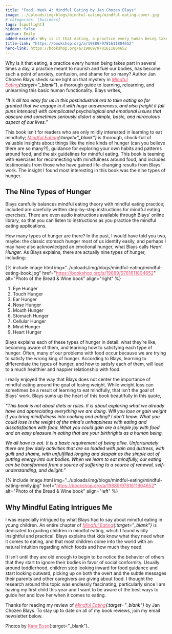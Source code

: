 ```yaml
---
title: "Food, Week 4: Mindful Eating by Jan Chozen Blays"
image: ../uploads/img/blogs/mindful-eating/mindful-eating-cover.jpg
# categories: [business]
tags: [spotlight]
hidden: false
author: Emily
added-excerpt: Why is it that eating, a practice every human being takes part in several times a day, a practice meant to nourish and fuel our bodies, has become such a point of anxiety, confusion, and shame for so many? Author Jan Chozen Blays sheds some light on that mystery in <i>Mindful Eating</i>, a thorough guide to learning, relearning, and unlearning this basic human functionality.
title-link: "https://bookshop.org/a/19889/9781611804652"
hero-link: https://bookshop.org/a/19889/9781611804652
---
```


<style> em {color: black;} p a {color: #f0506e;}</style>

Why is it that eating, a practice every human being takes part in several times a day, a practice meant to nourish and fuel our bodies, has become such a point of anxiety, confusion, and shame for so many? Author Jan Chozen Blays sheds some light on that mystery in _[Mindful Eating](https://bookshop.org/a/19889/9781611804652){:target="\_blank"}_, a thorough guide to learning, relearning, and unlearning this basic human functionality. Blays writes,

_“It is all too easy for us in this postindustrial era to take eating so for granted that we engage in it with huge unawareness, and also freight it (all puns intended) with complicated psychological and emotional issues that obscure and sometimes seriously distort a simple, basic, and miraculous aspect of our lives.”_

This book isn’t for readers who are only mildly interested in learning to eat mindfully; _[Mindful Eating](https://bookshop.org/a/19889/9781611804652){:target="\_blank"}_ is thorough, chock-full of valuable insights about things like the nine kinds of hunger (can you believe there are so many?!), guidance for exploring your own habits and patterns around food, and the six guidelines for mindful eating. This book is teeming with exercises for reconnecting with mindfulness around food, and includes testimonials from those who have gained life-changing results from Blays’ work. The insight I found most interesting in this book was the nine types of hunger.

## The Nine Types of Hunger

Blays carefully balances mindful eating theory with mindful eating practice; included are carefully written step-by-step instructions for mindful eating exercises. There are even audio instructions available through Blays’ online library, so that you can listen to instructions as you practice the mindful eating applications.

How many types of hunger are there? In the past, I would have told you two, maybe: the classic stomach hunger most of us identify easily, and perhaps I may have also acknowledged an emotional hunger, what Blays calls _Heart Hunger_. As Blays explains, there are actually nine types of hunger, including:

{% include image.html img="../uploads/img/blogs/mindful-eating/mindful-eating-book.jpg" href="https://bookshop.org/a/19889/9781611804652" alt="Photo of the Bread & Wine book" align="right" %}

1. Eye Hunger
2. Touch Hunger
3. Ear Hunger
4. Nose Hunger
5. Mouth Hunger
6. Stomach Hunger
7. Cellular Hunger
8. Mind Hunger
9. Heart Hunger

Blays explains each of these types of hunger in detail: what they’re like, becoming aware of them, and learning how to satisfying each type of hunger. Often, many of our problems with food occur because we are trying to satisfy the wrong king of hunger. According to Blays, learning to differentiate the types of hunger, and how to satisfy each of them, will lead to a much healthier and happier relationship with food.

I really enjoyed the way that Blays does not center the importance of mindful eating around the goal of losing weight. While weight loss can sometimes be a result of learning to eat mindfully, that isn’t the goal of Blays’ work. Blays sums up the heart of this book beautifully in this quote,

_“This book is not about diets or rules. It is about exploring what we already have and appreciating everything we are doing. Will you lose or gain weight if you bring mindfulness into cooking and eating? I don’t know. What you could lose is the weight of the mind‘s unhappiness with eating and dissatisfaction with food. What you could gain are a simple joy with food and an easy pleasure in eating that are your birthrights as a human being._

_We all have to eat. It is a basic requirement of being alive. Unfortunately there are few daily activities that are so loaded with pain and distress, with guilt and shame, with unfulfilled longing and despair as the simple act of putting energy into our bodies. When we learn to eat mindfully, our eating can be transformed from a source of suffering to a source of renewal, self-understanding, and delight.”_

{% include image.html img="../uploads/img/blogs/mindful-eating/mindful-eating-emily.jpg" href="https://bookshop.org/a/19889/9781611804652" alt="Photo of the Bread & Wine book" align="left" %}

## Why Mindful Eating Intrigues Me

I was especially intrigued by what Blays had to say about mindful eating in young children. An entire chapter of _[Mindful Eating](https://bookshop.org/a/19889/9781611804652){:target="\_blank"}_ is dedicated to guiding children in mindful eating, which I found wildly insightful and practical. Blays explains that kids know what they need when it comes to eating, and that most children come into the world with an natural intuition regarding which foods and how much they need.

It isn’t until they are old enough to begin to be notice the behavior of others that they start to ignore their bodies in favor of social conformity. Usually around toddlerhood, children stop looking inward for food guidance and start looking outward, picking up on both the overt and the subtle messages their parents and other caregivers are giving about food. I thought the research around this topic was endlessly fascinating, particularly since I am having my first child this year and I want to be aware of the best ways to guide her and love her when it comes to eating.

Thanks for reading my review of _[Mindful Eating](https://bookshop.org/a/19889/9781611804652){:target="\_blank"}_ by Jan Chozen Blays. To stay up to date on all of my book reviews, join my email newsletter below.

Photos by [Kara Buse](https://wyldroots.com/){:target="\_blank"}.

